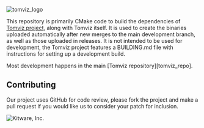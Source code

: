 ![tomviz_logo]

This repository is primarily CMake code to build the dependencies of
[Tomviz project][tomviz], along with Tomviz itself. It is used to create
the binaries uploaded automatically after new merges to the main development
branch, as well as those uploaded in releases. It is not intended to be used
for development, the Tomviz project features a BUILDING.md file with
instructions for setting up a development build.

Most development happens in the main [Tomviz repository][tomviz_repo].

Contributing
------------

Our project uses GitHub for code review, please fork the project and make a
pull request if you would like us to consider your patch for inclusion.

![Kitware, Inc.][KitwareLogo]

  [tomviz]: https://tomviz.org/ "The Tomviz project"
  [tomviz_logo]: https://github.com/OpenChemistry/tomviz/blob/master/tomviz/icons/tomvizfull.png "tomviz"
  [tomviz_github]: https://github.com/openchemistry/tomviz "The Tomviz repository"
  [Kitware]: http://kitware.com/ "Kitware, Inc."
  [KitwareLogo]: http://www.kitware.com/img/small_logo_over.png "Kitware"
